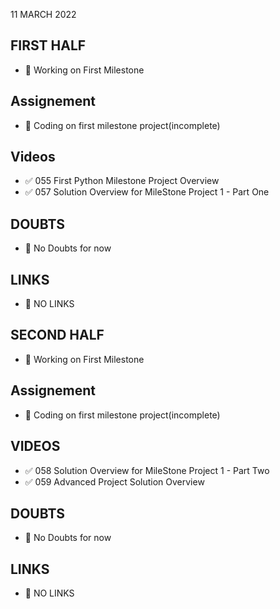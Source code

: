 11 MARCH 2022

## FIRST HALF

- 🚧 Working on First Milestone

## Assignement

- 🚧 Coding on first milestone project(incomplete)

## Videos

- ✅ 055 First Python Milestone Project Overview
- ✅ 057 Solution Overview for MileStone Project 1 - Part One

## DOUBTS

- 🚫 No Doubts for now

## LINKS

- 🚫 NO LINKS

## SECOND HALF

- 🚧 Working on First Milestone

## Assignement

- 🚧 Coding on first milestone project(incomplete)


## VIDEOS 

- ✅ 058 Solution Overview for MileStone Project 1 - Part Two
- ✅ 059 Advanced Project Solution Overview

## DOUBTS

- 🚫 No Doubts for now

## LINKS

- 🚫 NO LINKS
